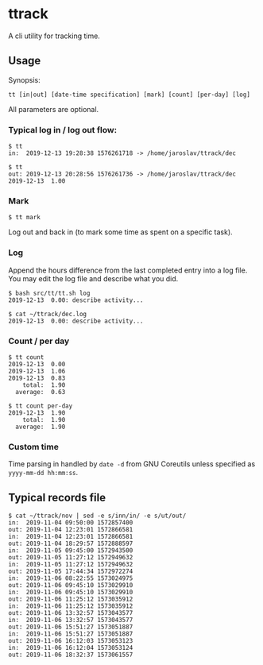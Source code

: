 # ttrack

A cli utility for tracking time.


## Usage


Synopsis:

`tt [in|out] [date-time specification] [mark] [count] [per-day] [log]`

All parameters are optional.


### Typical log in / log out flow:

    $ tt
    in:  2019-12-13 19:28:38 1576261718 -> /home/jaroslav/ttrack/dec
    
    $ tt 
    out: 2019-12-13 20:28:56 1576261736 -> /home/jaroslav/ttrack/dec
    2019-12-13  1.00
    
### Mark

    $ tt mark

Log out and back in (to mark some time as spent on a specific task).


### Log

Append the hours difference from the last completed entry into a log file.
You may edit the log file and describe what you did.

    $ bash src/tt/tt.sh log 
    2019-12-13  0.00: describe activity...
    
    $ cat ~/ttrack/dec.log
    2019-12-13  0.00: describe activity...


### Count / per day

    $ tt count 
    2019-12-13  0.00
    2019-12-13  1.06
    2019-12-13  0.83
        total:  1.90
      average:  0.63

    $ tt count per-day 
    2019-12-13  1.90
        total:  1.90
      average:  1.90

### Custom time

Time parsing in handled by `date -d` from GNU Coreutils unless specified as `yyyy-mm-dd hh:mm:ss`.
    
## Typical records file


    $ cat ~/ttrack/nov | sed -e s/inn/in/ -e s/ut/out/
    in:  2019-11-04 09:50:00 1572857400
    out: 2019-11-04 12:23:01 1572866581
    in:  2019-11-04 12:23:01 1572866581
    out: 2019-11-04 18:29:57 1572888597
    in:  2019-11-05 09:45:00 1572943500
    out: 2019-11-05 11:27:12 1572949632
    in:  2019-11-05 11:27:12 1572949632
    out: 2019-11-05 17:44:34 1572972274
    in:  2019-11-06 08:22:55 1573024975
    out: 2019-11-06 09:45:10 1573029910
    in:  2019-11-06 09:45:10 1573029910
    out: 2019-11-06 11:25:12 1573035912
    in:  2019-11-06 11:25:12 1573035912
    out: 2019-11-06 13:32:57 1573043577
    in:  2019-11-06 13:32:57 1573043577
    out: 2019-11-06 15:51:27 1573051887
    in:  2019-11-06 15:51:27 1573051887
    out: 2019-11-06 16:12:03 1573053123
    in:  2019-11-06 16:12:04 1573053124
    out: 2019-11-06 18:32:37 1573061557
